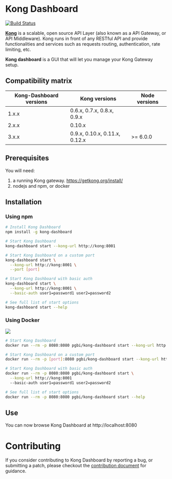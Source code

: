 # Kong Dashboard

[![Build Status](https://travis-ci.org/PGBI/kong-dashboard.svg?branch=3.0)](https://travis-ci.org/PGBI/kong-dashboard)

[**Kong**](https://getkong.org/) is a scalable, open source API Layer (also known as a API Gateway, or API Middleware).
Kong runs in front of any RESTful API and provide functionalities
and services such as requests routing, authentication, rate limiting, etc.

**Kong dashboard** is a GUI that will let you manage your Kong Gateway setup.

## Compatibility matrix

| Kong-Dashboard versions | Kong versions | Node versions |
|-----------|------------------------------|--------------|
| 1.x.x     | 0.6.x, 0.7.x, 0.8.x, 0.9.x   |              |
| 2.x.x     | 0.10.x                       |              |
| 3.x.x     | 0.9.x, 0.10.x, 0.11.x, 0.12.x| >= 6.0.0     |

## Prerequisites

You will need:

1. a running Kong gateway. https://getkong.org/install/
2. nodejs and npm, or docker

## Installation

### Using npm

```bash
# Install Kong Dashboard
npm install -g kong-dashboard

# Start Kong Dashboard
kong-dashboard start --kong-url http://kong:8001

# Start Kong Dashboard on a custom port
kong-dashboard start \
  --kong-url http://kong:8001 \
  --port [port]

# Start Kong Dashboard with basic auth
kong-dashboard start \
  --kong-url http://kong:8001 \
  --basic-auth user1=password1 user2=password2

# See full list of start options
kong-dashboard start --help
```

### Using Docker

[![](https://images.microbadger.com/badges/image/pgbi/kong-dashboard.svg)](https://microbadger.com/images/pgbi/kong-dashboard "Get your own image badge on microbadger.com")

```bash
# Start Kong Dashboard
docker run --rm -p 8080:8080 pgbi/kong-dashboard start --kong-url http://kong:8001

# Start Kong Dashboard on a custom port
docker run --rm -p [port]:8080 pgbi/kong-dashboard start --kong-url http://kong:8001

# Start Kong Dashboard with basic auth
docker run --rm -p 8080:8080 pgbi/kong-dashboard start \
  --kong-url http://kong:8001
  --basic-auth user1=password1 user2=password2

# See full list of start options
docker run --rm -p 8080:8080 pgbi/kong-dashboard start --help
```

## Use

You can now browse Kong Dashboard at http://localhost:8080

# Contributing

If you consider contributing to Kong Dashboard by reporting a bug, or submitting a patch, please checkout the
[contribution document](./CONTRIBUTING.md) for guidance.
